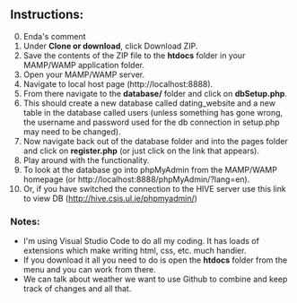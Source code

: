 ## Instructions:

0. Enda's comment
1. Under **Clone or download**, click Download ZIP.
2. Save the contents of the ZIP file to the **htdocs** folder in your MAMP/WAMP application folder.
3. Open your MAMP/WAMP server.
4. Navigate to local host page (http://localhost:8888).
5. From there navigate to the **database/** folder and click on **dbSetup.php**.
6. This should create a new database called dating_website and a new table in the database called users (unless something has gone wrong, the username and password used for the db connection in setup.php may need to be changed).
7. Now navigate back out of the database folder and into the pages folder and click on **register.php** (or just click on the link that appears).
9. Play around with the functionality.
10. To look at the database go into phpMyAdmin from the MAMP/WAMP homepage (or http://localhost:8888/phpMyAdmin/?lang=en).
11. Or, if you have switched the connection to the HIVE server use this link to view DB (http://hive.csis.ul.ie/phpmyadmin/)

### Notes:
- I'm using Visual Studio Code to do all my coding. It has loads of extensions which make writing html, css, etc. much handier.
- If you download it all you need to do is open the **htdocs** folder from the menu and you can work from there.
- We can talk about weather we want to use Github to combine and keep track of changes and all that.

